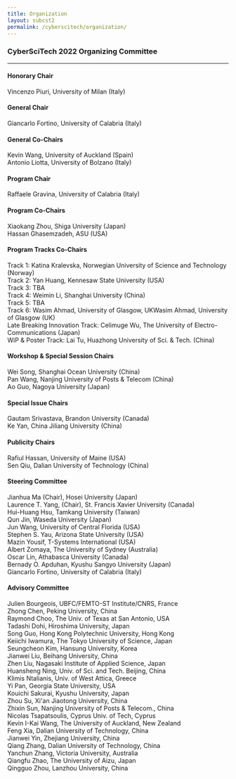 ```yaml
---
title: Organization
layout: subcst2
permalink: /cyberscitech/organization/
---
```



<h3>CyberSciTech 2022 Organizing Committee</h3>
<hr/>

<h4> Honorary Chair </h4>
Vincenzo Piuri, University of Milan (Italy)
 
<h4>General Chair</h4>
Giancarlo Fortino, University of Calabria (Italy)

<h4>General Co-Chairs</h4>
Kevin Wang, University of Auckland (Spain)<br/>
Antonio Liotta, University of Bolzano (Italy)

<h4>Program Chair</h4>
Raffaele Gravina, University of Calabria (Italy)

<h4>Program Co-Chairs</h4>
Xiaokang Zhou, Shiga University (Japan)<br/>
Hassan Ghasemzadeh, ASU (USA)

<h4> Program Tracks Co-Chairs  </h4>
Track 1: Katina Kralevska, Norwegian University of Science and Technology (Norway)<br/>
Track 2: Yan Huang, Kennesaw State University (USA)<br/>
Track 3: TBA<br/>
Track 4: Weimin Li, Shanghai University (China)<br/>
Track 5: TBA<br/>
Track 6: Wasim Ahmad, University of Glasgow, UKWasim Ahmad, University of Glasgow (UK)<br/>
Late Breaking Innovation Track: Celimuge Wu, The University of Electro-Communications (Japan)<br/>
WiP & Poster Track: Lai Tu, Huazhong University of Sci. & Tech. (China)

<h4> Workshop & Special Session Chairs	</h4>
Wei Song, Shanghai Ocean University (China)<br/>
Pan Wang, Nanjing University of Posts & Telecom (China)<br/>
Ao Guo, Nagoya University (Japan)

<h4>Special Issue Chairs </h4>
Gautam Srivastava, Brandon University (Canada) <br/>
Ke Yan, China Jiliang University (China)

<h4> Publicity Chairs </h4>
Rafiul Hassan, University of Maine (USA)<br/>
Sen Qiu, Dalian University of Technology (China)

<h4>Steering Committee</h4>
Jianhua Ma (Chair), Hosei University (Japan)<br/>
Laurence T. Yang, (Chair), St. Francis Xavier University (Canada)<br/>
Hui-Huang Hsu, Tamkang University (Taiwan)<br/>
Qun Jin, Waseda University (Japan)<br/>
Jun Wang, University of Central Florida (USA)<br/>
Stephen S. Yau, Arizona State University (USA)<br/>
Mazin Yousif, T-Systems International (USA)<br/>
Albert Zomaya, The University of Sydney (Australia)<br/>
Oscar Lin, Athabasca University (Canada)<br/>
Bernady O. Apduhan, Kyushu Sangyo University (Japan)<br/>
Giancarlo Fortino, University of Calabria (Italy)

<h4> Advisory Committee </h4>
Julien Bourgeois, UBFC/FEMTO-ST Institute/CNRS, France<br/>
Zhong Chen, Peking University, China<br/>
Raymond Choo, The Univ. of Texas at San Antonio, USA<br/>
Tadashi Dohi, Hiroshima University, Japan<br/>
Song Guo, Hong Kong Polytechnic University, Hong Kong<br/>
Keiichi Iwamura, The Tokyo University of Science, Japan<br/>
Seungcheon Kim, Hansung University, Korea<br/>
Jianwei Liu, Beihang University, China<br/>
Zhen Liu, Nagasaki Institute of Applied Science, Japan <br/>
Huansheng Ning, Univ. of Sci. and Tech. Beijing, China<br/>
Klimis Ntalianis, Univ. of West Attica, Greece<br/>
Yi Pan, Georgia State University, USA<br/>
Kouichi Sakurai, Kyushu University, Japan<br/>
Zhou Su, Xi'an Jiaotong University, China<br/>
Zhixin Sun, Nanjing University of Posts & Telecom., China<br/>
Nicolas Tsapatsoulis, Cyprus Univ. of Tech, Cyprus<br/>
Kevin I-Kai Wang, The University of Auckland, New Zealand<br/>
Feng Xia, Dalian University of Technology, China<br/>
Jianwei Yin, Zhejiang University, China<br/>
Qiang Zhang, Dalian University of Technology, China<br/>
Yanchun Zhang, Victoria University, Australia<br/>
Qiangfu Zhao, The University of Aizu, Japan<br/>
Qingguo Zhou, Lanzhou University, China
 
